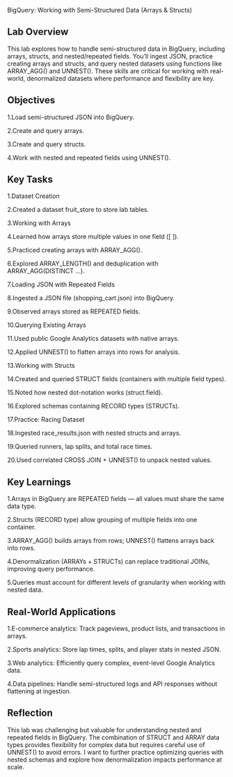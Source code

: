 BigQuery: Working with Semi-Structured Data (Arrays & Structs)
## Lab Overview

This lab explores how to handle semi-structured data in BigQuery, including arrays, structs, and nested/repeated fields.
You’ll ingest JSON, practice creating arrays and structs, and query nested datasets using functions like ARRAY_AGG() and UNNEST().
These skills are critical for working with real-world, denormalized datasets where performance and flexibility are key.


  ## Objectives

1.Load semi-structured JSON into BigQuery.

2.Create and query arrays.

3.Create and query structs.

4.Work with nested and repeated fields using UNNEST().

## Key Tasks

1.Dataset Creation

2.Created a dataset fruit_store to store lab tables.

3.Working with Arrays

4.Learned how arrays store multiple values in one field ([ ]).

5.Practiced creating arrays with ARRAY_AGG().

6.Explored ARRAY_LENGTH() and deduplication with ARRAY_AGG(DISTINCT ...).

7.Loading JSON with Repeated Fields

8.Ingested a JSON file (shopping_cart.json) into BigQuery.

9.Observed arrays stored as REPEATED fields.

10.Querying Existing Arrays

11.Used public Google Analytics datasets with native arrays.

12.Applied UNNEST() to flatten arrays into rows for analysis.

13.Working with Structs

14.Created and queried STRUCT fields (containers with multiple field types).

15.Noted how nested dot-notation works (struct.field).

16.Explored schemas containing RECORD types (STRUCTs).

17.Practice: Racing Dataset

18.Ingested race_results.json with nested structs and arrays.

19.Queried runners, lap splits, and total race times.

20.Used correlated CROSS JOIN + UNNEST() to unpack nested values.

## Key Learnings

1.Arrays in BigQuery are REPEATED fields — all values must share the same data type.

2.Structs (RECORD type) allow grouping of multiple fields into one container.

3.ARRAY_AGG() builds arrays from rows; UNNEST() flattens arrays back into rows.

4.Denormalization (ARRAYs + STRUCTs) can replace traditional JOINs, improving query performance.

5.Queries must account for different levels of granularity when working with nested data.

## Real-World Applications

1.E-commerce analytics: Track pageviews, product lists, and transactions in arrays.

2.Sports analytics: Store lap times, splits, and player stats in nested JSON.

3.Web analytics: Efficiently query complex, event-level Google Analytics data.

4.Data pipelines: Handle semi-structured logs and API responses without flattening at ingestion.

## Reflection

This lab was challenging but valuable for understanding nested and repeated fields in BigQuery.
The combination of STRUCT and ARRAY data types provides flexibility for complex data but requires careful use of UNNEST() to avoid errors.
I want to further practice optimizing queries with nested schemas and explore how denormalization impacts performance at scale.
